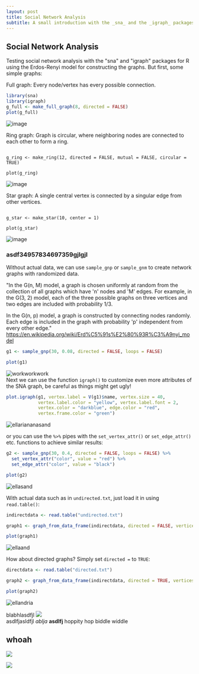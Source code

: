```yaml
---
layout: post
title: Social Network Analysis
subtitle: A small introduction with the _sna_ and the _igraph_ packages.!
---
```




## Social Network Analysis

Testing social network analysis with the "sna" and "igraph" packages for R using the Erdos-Renyi model for constructing the graphs. But first, some simple graphs:

Full graph: Every node/vertex has every possible connection.

```r
library(sna)
library(igraph)
g_full <- make_full_graph(8, directed = FALSE)
plot(g_full)
```
![image](../assets/2017-08-21-social-network-analysis_files/unnamed-chunk-1-1.png "blah")

Ring graph: Graph is circular, where neighboring nodes are connected to each other to form a ring.  

```{r}

g_ring <- make_ring(12, directed = FALSE, mutual = FALSE, circular = TRUE)

plot(g_ring)
```

![image](../assets/2017-08-21-social-network-analysis_files/unnamed-chunk-2-1.png "bl")  

Star graph: A single central vertex is connected by a singular edge from other vertices.

```{r}

g_star <- make_star(10, center = 1)

plot(g_star)
```

![image](../assets/2017-08-21-social-network-analysis_files/unnamed-chunk-3-1.png "ah")  
### asdf34957834697359gjlgjl


Without actual data, we can use `sample_gnp` or `sample_gnm` to create network graphs with randomized data.

"In the G(n, M) model, a graph is chosen uniformly at random from the collection of all graphs which have 'n' nodes and 'M' edges. For example, in the G(3, 2) model, each of the three possible graphs on three vertices and two edges are included with probability 1/3.

In the G(n, p) model, a graph is constructed by connecting nodes randomly. Each edge is included in the graph with probability 'p' independent from every other edge." <https://en.wikipedia.org/wiki/Erd%C5%91s%E2%80%93R%C3%A9nyi_model>



```r
g1 <- sample_gnp(30, 0.08, directed = FALSE, loops = FALSE) 

plot(g1)
```

![workworkwork](../assets/2017-08-21-social-network-analysis_files/unnamed-chunk-4-1.png "ellariasand")  
Next we can use the function `igraph()` to customize even more attributes of the SNA graph, be careful as things might get ugly! 


```r
plot.igraph(g1, vertex.label = V(g1)$name, vertex.size = 40,
            vertex.label.color = "yellow", vertex.label.font = 2,
            vertex.color = "darkblue", edge.color = "red",
            vertex.frame.color = "green")
```

![](../assets/2017-08-21-social-network-analysis_files/unnamed-chunk-5-1.png "ellariananasand")

or you can use the `%>%` pipes with the `set_vertex_attr()` or `set_edge_attr()` etc. functions to achieve similar results: 


```r
g2 <- sample_gnp(30, 0.4, directed = FALSE, loops = FALSE) %>% 
  set_vertex_attr("color", value = "red") %>% 
  set_edge_attr("color", value = "black")

plot(g2)
```

![](../assets/2017-08-21-social-network-analysis_files/unnamed-chunk-6-1.png "ellasand")<!-- -->

With actual data such as in `undirected.txt`, just load it in using `read.table()`:


```r
indirectdata <- read.table("undirected.txt")

graph1 <- graph_from_data_frame(indirectdata, directed = FALSE, vertices = NULL)

plot(graph1)
```

![](../assets/2017-08-21-social-network-analysis_files/unnamed-chunk-7-1.png "ellaand")<!-- -->

How about directed graphs? Simply set `directed =` to `TRUE`: 


```r
directdata <- read.table("directed.txt")

graph2 <- graph_from_data_frame(indirectdata, directed = TRUE, vertices = NULL)

plot(graph2)
```
![](../assets/2017-08-21-social-network-analysis_files/unnamed-chunk-8-1.png "ellandria")<!-- -->  

blabhlasdfjl
![][workpls]  
asdlfjasldfjl 
_ablja_ **asdlfj** hoppity hop biddle widdle 


## whoah
<img src = "https://assets-cdn.github.com/images/modules/open_graph/github-logo.png" >

![][workpls]

[workpls]: https://github.com/Ryo-N7/Ryo-N7.github.io/blob/master/img/ISD-1.jpg
